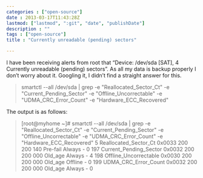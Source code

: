 ```yaml
---
categories : ["open-source"]
date : 2013-03-17T11:43:28Z
lastmod: ["lastmod", ":git", "date", "publishDate"]
description : ""
tags : ["open-source"]
title : "Currently unreadable (pending) sectors"

---
```



I have been receiving alerts from root that “Device: /dev/sda [SAT], 4 Currently unreadable (pending) sectors”. As all my data is backup properly I don’t worry about it. Googling it, I didn’t find a straight answer for this.

>smartctl --all /dev/sda | grep -e "Reallocated_Sector_Ct" -e "Current_Pending_Sector" -e "Offline_Uncorrectable" -e "UDMA_CRC_Error_Count" -e "Hardware_ECC_Recovered"

The output is as follows:

>[root@myhome ~]# smartctl --all /dev/sda | grep -e "Reallocated_Sector_Ct" -e "Current_Pending_Sector" -e "Offline_Uncorrectable" -e "UDMA_CRC_Error_Count" -e "Hardware_ECC_Recovered" 5 Reallocated_Sector_Ct 0x0033 200 200 140 Pre-fail Always - 0 197 Current_Pending_Sector 0x0032 200 200 000 Old_age Always - 4 198 Offline_Uncorrectable 0x0030 200 200 000 Old_age Offline - 0 199 UDMA_CRC_Error_Count 0x0032 200 200 000 Old_age Always - 0

